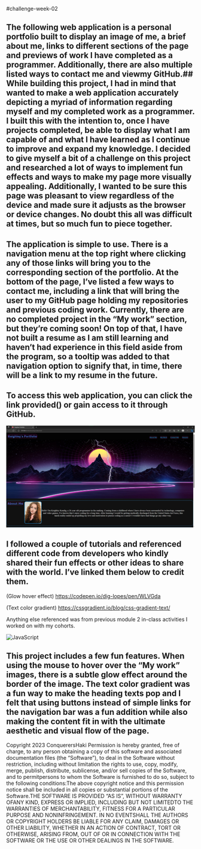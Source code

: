 #challenge-week-02

## The following web application is a personal portfolio built to display an image of me, a brief about me, links to different sections of the page and previews of work I have completed as a programmer. Additionally, there are also multiple listed ways to contact me and viewmy GitHub.## While building this project, I had in mind that wanted to make a web application accurately depicting a myriad of information regarding myself and my completed work as a programmer. I built this with the intention to, once I have projects completed, be able to display what I am capable of and what I have learned as I continue to improve and expand my knowledge. I decided to give myself a bit of a challenge on this project and researched a lot of ways to implement fun effects and ways to make my page more visually appealing. Additionally, I wanted to be sure this page was pleasant to view regardless of the device and made sure it adjusts as the browser or device changes. No doubt this all was difficult at times, but so much fun to piece together. 

## The application is simple to use. There is a navigation menu at the top right where clicking any of those links will bring you to the corresponding section of the portfolio. At the bottom of the page, I’ve listed a few ways to contact me, including a link that will bring the user to my GitHub page holding my repositories and previous coding work. Currently, there are no completed project in the “My work” section, but they’re coming soon! On top of that, I have not built a resume as I am still learning and haven’t had experience in this field aside from the program, so a tooltip was added to that navigation option to signify that, in time, there will be a link to my resume in the future.


## To access this web application, you can click the link provided() or gain access to it through GitHub.

![Application screenshot](./Develop/images/Screenshot%202023-08-17%20131433.jpg)


## I followed a couple of tutorials and referenced different code from developers who kindly shared their fun effects or other ideas to share with the world. I’ve linked them below to credit them. 

(Glow hover effect) https://codepen.io/dig-lopes/pen/WLVGda

(Text color gradient) https://cssgradient.io/blog/css-gradient-text/

Anything else referenced was from previous module 2 in-class activities I worked on with my cohorts.

![JavaScript]( https://img.shields.io/badge/logo-javascript-blue?logo=javascript) 

## This project includes a few fun features. When using the mouse to hover over the “My work” images, there is a subtle glow effect around the border of the image. The text color gradient was a fun way to make the heading texts pop and I felt that using buttons instead of simple links for the navigation bar was a fun addition while also making the content fit in with the ultimate aesthetic and visual flow of the page.


Copyright 2023 ConquerersHaki Permission is hereby granted, free of charge, to any person obtaining a copy of this software and associated documentation files (the “Software”), to deal in the Software without restriction, including without limitation the rights to use, copy, modify, merge, publish, distribute, sublicense, and/or sell copies of the Software, and to permitpersons to whom the Software is furnished to do so, subject to the following conditions:The above copyright notice and this permission notice shall be included in all copies or substantial portions of the Software.THE SOFTWARE IS PROVIDED “AS IS”, WITHOUT WARRANTY OFANY KIND, EXPRESS OR IMPLIED, INCLUDING BUT NOT LIMITEDTO THE WARRANTIES OF MERCHANTABILITY, FITNESS FOR A PARTICULAR PURPOSE AND NONINFRINGEMENT. IN NO EVENTSHALL THE AUTHORS OR COPYRIGHT HOLDERS BE LIABLE FOR ANY CLAIM, DAMAGES OR OTHER LIABILITY, WHETHER IN AN ACTION OF CONTRACT, TORT OR OTHERWISE, ARISING FROM, OUT OF OR IN CONNECTION WITH THE SOFTWARE OR THE USE OR OTHER DEALINGS IN THE SOFTWARE.
